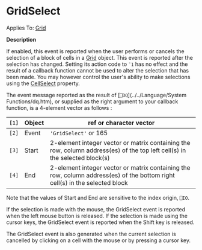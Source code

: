 




<h1 class="heading"><span class="name">GridSelect</span></h1>

Applies To: [Grid](../a-z/grid.md)


**Description**


If enabled, this event is reported when the user performs or cancels the selection of a block of cells in a [Grid](../a-z/grid.md) object. This event is reported after the selection has changed. Setting its action code to `¯1` has no effect and the result of a callback function cannot be used to alter the selection that has been made. You may however control the user's ability to make selections using the [CellSelect](../a-z/cellselect.md) property.


The event message reported as the result of [`⎕DQ`](../../Language/System Functions/dq.htm), or supplied as the right argument to your callback function, is a 4-element vector as follows :


| `[1]` | Object | ref or character vector |
| --- | --- | ---  |
| `[2]` | Event | `'GridSelect'` or 165 |
| `[3]` | Start | 2-element integer vector or matrix containing the row, column address(es) of the top left cell(s) in the selected block(s) |
| `[4]` | End | 2-element integer vector or matrix containing the row, column address(es) of the bottom right cell(s) in the selected block |


Note that the values of Start and End are sensitive to the index origin, `⎕IO`.


If the selection is made with the mouse, the GridSelect event is reported when the left mouse button is released. If the selection is made using the cursor keys, the GridSelect event is reported when the Shift key is released.


The GridSelect event is also generated when the current selection is cancelled by clicking on a cell with the mouse or by pressing a cursor key.



